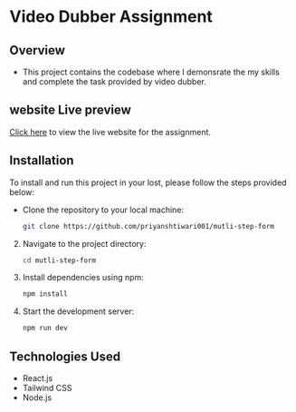 # Video Dubber Assignment

## Overview

- This project contains the codebase where I demonsrate the my skills and complete the task provided by video dubber.

## website Live preview

[Click here](https://multi-way-form.netlify.app/) to view the live website for the assignment.

## Installation

To install and run this project in your lost, please follow the steps provided below:

- Clone the repository to your local machine:

  ```bash
  git clone https://github.com/priyanshtiwari001/mutli-step-form
  ```

2. Navigate to the project directory:

   ```bash
   cd mutli-step-form
   ```

3. Install dependencies using npm:

   ```bash
   npm install
   ```

4. Start the development server:
   ```bash
   npm run dev
   ```

## Technologies Used

- React.js
- Tailwind CSS
- Node.js
